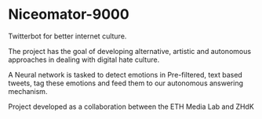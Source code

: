 # Niceomator-9000
Twitterbot for better internet culture.

The project has the goal of developing alternative, artistic and autonomous approaches in dealing with digital hate culture.

A Neural network is tasked to detect emotions in Pre-filtered, text based tweets, tag these emotions and feed them to our autonomous answering mechanism.

Project developed as a collaboration between the ETH Media Lab and ZHdK
